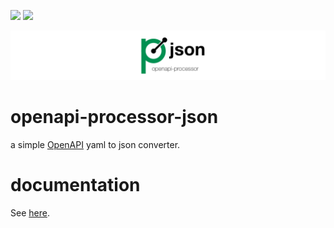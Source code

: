 [![][badge-ci]][workflow-ci] [![][badge-json]][bintray-json]

![openapi-processor-api logo](images/openapi-processor-json@1280x200.png)


# openapi-processor-json

a simple [OpenAPI][openapi] yaml to json converter.
 

# documentation

See [here][oap-docs].
  

[badge-license]: https://img.shields.io/badge/License-Apache%202.0-blue.svg?labelColor=313A42

[badge-ci]: https://github.com/openapi-processor/openapi-processor-json/workflows/ci/badge.svg
[workflow-ci]: https://github.com/openapi-processor/openapi-processor-json/actions?query=workflow%3Aci

[openapi]: https://www.openapis.org/

[oap-docs]: https://docs.openapiprocessor.io/json
[oap-license]: https://github.com/openapi-processor/openapi-processor-json/blob/master/LICENSE

[badge-version-gh]: https://img.shields.io/github/v/release/openapi-processor/openapi-processor-json?color=009051&include_prereleases&label=latest%20version

[bintray-json]: https://bintray.com/openapi-processor/primary/openapi-processor-json
[badge-json]: https://img.shields.io/bintray/v/openapi-processor/primary/openapi-processor-json?color=009051&label=latest
